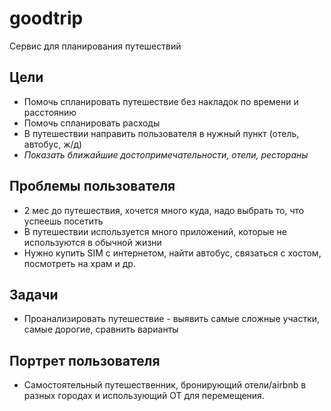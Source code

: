 # goodtrip

Сервис для планирования путешествий

## Цели
   + Помочь спланировать путешествие без накладок по времени и расстоянию
   + Помочь спланировать расходы 
   + В путешествии направить пользователя в нужный пункт (отель, автобус, ж/д)
   + *Показать ближайшие достопримечательности, отели, рестораны*
   
## Проблемы пользователя
   * 2 мес до путешествия, хочется много куда, надо выбрать то, что успеешь посетить
   * В путешествии используется много приложений, которые не используются в обычной жизни
   * Нужно купить SIM с интернетом, найти автобус, связаться с хостом, посмотреть на храм и др.   
   
## Задачи
   * Проанализировать путешествие - выявить самые сложные участки, самые дорогие, сравнить варианты
   
## Портрет пользователя
   * Самостоятельный путешественник, бронирующий отели/airbnb в разных городах и использующий ОТ для перемещения.
   
